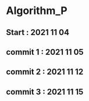 # Algorithm_P
## Start : 2021 11 04
## commit 1 : 2021 11 05
## commit 2 : 2021 11 12
## commit 3 : 2021 11 15
